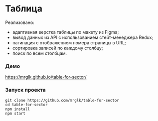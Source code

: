 # Таблица

Реализовано:

- адаптивная верстка таблицы по макету из Figma;
- вывод данных из API с использованием стейт-менеджера Redux;
- пагинация с отображением номера страницы в URL;
- сортировка записей по каждому столбцу;
- поиск по всем столбцам.

### Демо

https://mrglk.github.io/table-for-sector/

### Запуск проекта

```
git clone https://github.com/mrglk/table-for-sector
cd table-for-sector
npm install
npm start
```
